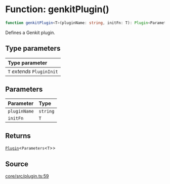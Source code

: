 # Function: genkitPlugin()

```ts
function genkitPlugin<T>(pluginName: string, initFn: T): Plugin<Parameters<T>>
```

Defines a Genkit plugin.

## Type parameters

| Type parameter |
| :------ |
| `T` *extends* `PluginInit` |

## Parameters

| Parameter | Type |
| :------ | :------ |
| `pluginName` | `string` |
| `initFn` | `T` |

## Returns

[`Plugin`](../type-aliases/Plugin.md)\<`Parameters`\<`T`\>\>

## Source

[core/src/plugin.ts:59](https://github.com/firebase/genkit/blob/9cb10ef63dd6659f1a31ffd2367b7efa8acc10e5/js/core/src/plugin.ts#L59)
